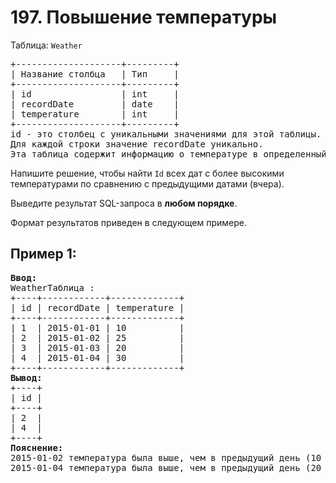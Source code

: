 # 197. Повышение температуры
Таблица: `Weather`  
<pre>
+--------------------+---------+
| Название столбца   | Тип     |
+--------------------+---------+
| id                 | int     |
| recordDate         | date    |
| temperature        | int     |
+--------------------+---------+
id - это столбец с уникальными значениями для этой таблицы.
Для каждой строки значение recordDate уникально.
Эта таблица содержит информацию о температуре в определенный день.
</pre>

Напишите решение, чтобы найти `Id` всех дат с более высокими температурами по сравнению с предыдущими датами (вчера).

Выведите результат SQL-запроса в <b>любом порядке</b>.  

Формат результатов приведен в следующем примере.

## Пример 1:
<pre>
<b>Ввод:</b> 
WeatherТаблица :
+----+------------+-------------+
| id | recordDate | temperature |
+----+------------+-------------+
| 1  | 2015-01-01 | 10          |
| 2  | 2015-01-02 | 25          |
| 3  | 2015-01-03 | 20          |
| 4  | 2015-01-04 | 30          |
+----+------------+-------------+
<b>Вывод:</b> 
+----+
| id |
+----+
| 2  |
| 4  |
+----+
<b>Пояснение:</b> 
2015-01-02 температура была выше, чем в предыдущий день (10 -> 25 градусов).
2015-01-04 температура была выше, чем в предыдущий день (20 -> 30 градусов).
</pre>